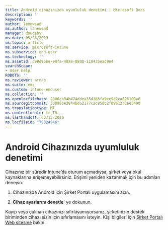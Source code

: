 ```yaml
---
title: Android cihazınızda uyumluluk denetimi | Microsoft Docs
description: ''
keywords: ''
author: lenewsad
ms.author: lanewsad
manager: dougeby
ms.date: 05/28/2019
ms.topic: article
ms.service: microsoft-intune
ms.subservice: end-user
ms.technology: ''
ms.assetid: d98d9bbe-98fa-48a9-8808-110435eac9e4
searchScope:
- User help
ROBOTS: ''
ms.reviewer: arnab
ms.suite: ems
ms.custom: intune-enduser
ms.collection: ''
ms.openlocfilehash: 2806ca94b474ddea35d286fa9ee9a2ca626100a8
ms.sourcegitcommit: 3d895be2844bda2177c2c85dc2f09612a1be5490
ms.translationtype: MT
ms.contentlocale: tr-TR
ms.lasthandoff: 03/13/2020
ms.locfileid: "79324946"
---
```

# <a name="check-compliance-on-your-android-device"></a>Android Cihazınızda uyumluluk denetimi

Cihazınız bir süredir Intune’da oturum açmadıysa, şirket veya okul kaynaklarına erişemeyebilirsiniz. Erişimi yeniden kazanmak için bu adımları deneyin.  

1. Cihazınızda Android için Şirket Portalı uygulamasını açın.  

2. **Cihaz ayarlarını denetle**' ye dokunun.   

Kayıp veya çalınan cihazınızı sıfırlayamıyorsanız, şirketinizin destek biriminden cihazı sizin için sıfırlamasını isteyin. Kişi bilgileri için [Şirket Portalı Web sitesine](https://go.microsoft.com/fwlink/?linkid=2010980) bakın.  
